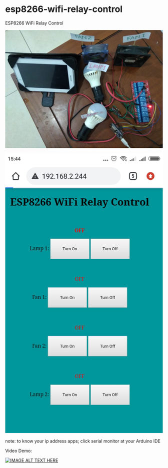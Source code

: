 # esp8266-wifi-relay-control
ESP8266 WiFi Relay Control 

![alt text](https://github.com/jenizar/esp8266-wifi-relay-control/blob/main/Screenshot1.jpeg)


![alt text](https://github.com/jenizar/esp8266-wifi-relay-control/blob/main/Screenshot2.jpeg)

note:
to know your ip address apps; click serial monitor at your Arduino IDE

Video Demo:

[![IMAGE ALT TEXT HERE](http://img.youtube.com/vi/0ajEC9Zq2x8/0.jpg)](http://www.youtube.com/watch?v=0ajEC9Zq2x8)
